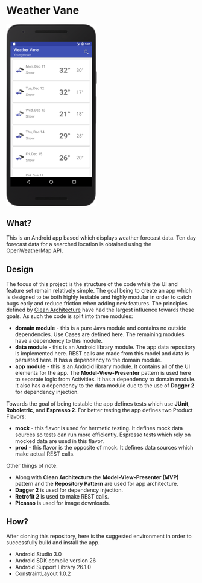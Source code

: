 Weather Vane
========

![Alt text][screenshot]

## What?

This is an Android app based which displays weather forecast data. Ten day forecast data
for a searched location is obtained using the OpenWeatherMap API.

## Design

The focus of this project is the structure of the code while the UI and feature set remain relatively 
simple. The goal being to create an app which is designed to be both highly testable and highly 
modular in order to catch bugs early and reduce friction when adding new features. The principles 
defined by [Clean Architecture][1] have had the largest influence towards these goals. As such the code
is split into three modules:
* **domain module** - this is a pure Java module and contains no outside dependencies. Use Cases
  are defined here. The remaining modules have a dependency to this module. 
* **data module** - this is an Android library module. The app data repository is implemented here.
  REST calls are made from this model and data is persisted here. It has a dependency to the domain 
  module.
* **app module** - this is an Android library module. It contains all of the UI elements for the app.
The **Model-View-Presenter** pattern is used here to separate logic from Activities. It has a 
dependency to domain module. It also has a dependency to the data module due to the use of **Dagger 2** 
for dependency injection.

Towards the goal of being testable the app defines tests which use **JUnit**, **Roboletric**, and 
**Espresso 2**. For better testing the app defines two Product Flavors:
 * **mock** - this flavor is used for hermetic testing. It defines mock data sources so tests can
 run more efficiently. Espresso tests which rely on mocked data are used in this flavor. 
 * **prod** - this flavor is the opposite of mock. It defines data sources which make actual 
 REST calls. 

Other things of note: 

* Along with **Clean Architecture** the **Model-View-Presenter (MVP)** pattern and the 
**Repository Pattern** are used for app architecture.
* **Dagger 2** is used for dependency injection.
* **Retrofit 2** is used to make REST calls.
* **Picasso** is used for image downloads.

## How?

After cloning this repository, here is the suggested environment in order to 
successfully build and install the app.

* Android Studio 3.0
* Android SDK compile version 26
* Android Support Library 26.1.0
* ConstraintLayout 1.0.2

[screenshot]: images/weathervane_screenshot.png?raw=true
[1]: https://8thlight.com/blog/uncle-bob/2012/08/13/the-clean-architecture.html